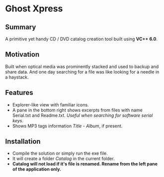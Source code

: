 # Ghost Xpress

## Summary
A primitive yet handy CD / DVD catalog creation tool built using **VC++ 6.0**.

## Motivation

Built when optical media was prominently stacked and used to backup and share data. And one day searching for a file was like looking for a needle in a haystack.

## Features
* Explorer-like view with familiar icons.
* A pane in the bottom right shows excerpts from files with name Serial.txt and Readme.txt. _Useful when searching for software serial keys_.
* Shows MP3 tags information _Title_ - _Album_, if present.

## Installation
* Compile the solution or simply run the exe file.
* It will create a folder _Catalog_ in the current folder.
* **Catalog will not load if it's file is renamed. Rename from the left pane of the application only.**